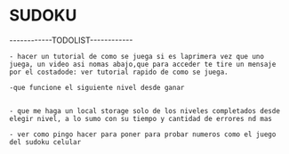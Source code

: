 # SUDOKU

------------TODOLIST------------

    - hacer un tutorial de como se juega si es laprimera vez que uno juega, un video asi nomas abajo,que para acceder te tire un mensaje por el costadode: ver tutorial rapido de como se juega.

    -que funcione el siguiente nivel desde ganar


    - que me haga un local storage solo de los niveles completados desde elegir nivel, a lo sumo con su tiempo y cantidad de errores nd mas

    - ver como pingo hacer para poner para probar numeros como el juego del sudoku celular











    